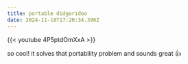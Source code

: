 ```yaml
---
title: portable didgeridoo
date: 2024-11-18T17:20:34.396Z
---
```

{{< youtube 4P5ptdOmXxA >}}

so cool! it solves that portability problem and sounds great 👍